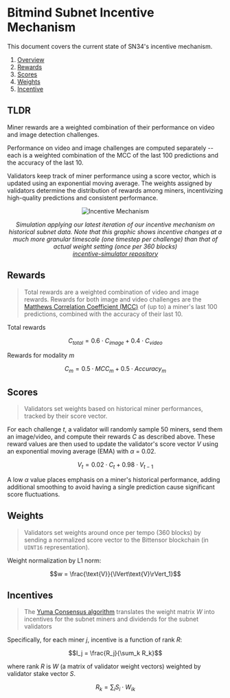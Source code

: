 # Bitmind Subnet Incentive Mechanism

This document covers the current state of SN34's incentive mechanism.
1. [Overview](#overview)
2. [Rewards](#rewards)
3. [Scores](#scores)
4. [Weights](#weights)
5. [Incentive](#incentives)

## TLDR

Miner rewards are a weighted combination of their performance on video and image detection challenges.

Performance on video and image challenges are computed separately -- each is a weighted combination of the MCC of the last 100 predictions and the accuracy of the last 10.

Validators keep track of miner performance using a score vector, which is updated using an exponential moving average. The weights assigned by validators determine the distribution of rewards among miners, incentivizing high-quality predictions and consistent performance.


<p align="center">
  <img src="../static/incentive.gif" alt="Incentive Mechanism">
</p>
<p align="center"><em>Simulation applying our latest iteration of our incentive mechanism on historical subnet data. Note that this graphic shows incentive changes at a much more granular timescale (one timestep per challenge) than that of actual weight setting (once per 360 blocks)<br><a href=https://github.com/BitMind-AI/incentive-simulator>incentive-simulator repository</a>
</em></p>



## Rewards
> Total rewards are a weighted combination of video and image rewards. Rewards for both image and video challenges are the [Matthews Correlation Coefficient (MCC)](https://en.wikipedia.org/wiki/Phi_coefficient) of (up to) a miner's last 100 predictions, combined with the accuracy of their last 10.

Total rewards

$$
C_{total} = 0.6 \cdot C_{image} + 0.4 \cdot C_{video}
$$

Rewards for modality *m*

$$
C_m = 0.5 \cdot MCC_m + 0.5 \cdot Accuracy_m
$$


## Scores

>Validators set weights based on historical miner performances, tracked by their score vector.

For each challenge *t*, a validator will randomly sample 50 miners, send them an image/video, and compute their rewards *C* as described above. These reward values are then used to update the validator's score vector *V* using an exponential moving average (EMA) with *&alpha;* = 0.02.

$$
V_t = 0.02 \cdot C_t + 0.98 \cdot V_{t-1}
$$

A low *&alpha;* value places emphasis on a miner's historical performance, adding additional smoothing to avoid having a single prediction cause significant score fluctuations.


## Weights

> Validators set weights around once per tempo (360 blocks) by sending a normalized score vector to the Bittensor blockchain (in `UINT16` representation).

Weight normalization by L1 norm:

$$w = \frac{\text{V}}{\lVert\text{V}\rVert_1}$$


## Incentives
> The [Yuma Consensus algorithm](https://docs.bittensor.com/yuma-consensus) translates the weight matrix *W* into incentives for the subnet miners and dividends for the subnet validators

Specifically, for each miner *j*, incentive is a function of rank *R*:

$$I_j = \frac{R_j}{\sum_k R_k}$$

where rank *R* is *W* (a matrix of validator weight vectors) weighted by validator stake vector *S*.

$$R_k = \sum_i S_i \cdot W_{ik}$$
